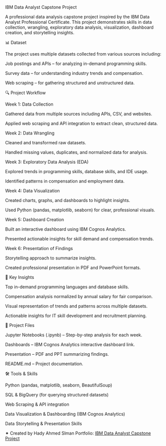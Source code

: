 IBM Data Analyst Capstone Project

A professional data analysis capstone project inspired by the IBM Data Analyst Professional Certificate.
This project demonstrates skills in data collection, wrangling, exploratory data analysis, visualization, dashboard creation, and storytelling insights.

📊 Dataset

The project uses multiple datasets collected from various sources including:

Job postings and APIs – for analyzing in-demand programming skills.

Survey data – for understanding industry trends and compensation.

Web scraping – for gathering structured and unstructured data.

🔍 Project Workflow

Week 1: Data Collection

Gathered data from multiple sources including APIs, CSV, and websites.

Applied web scraping and API integration to extract clean, structured data.

Week 2: Data Wrangling

Cleaned and transformed raw datasets.

Handled missing values, duplicates, and normalized data for analysis.

Week 3: Exploratory Data Analysis (EDA)

Explored trends in programming skills, database skills, and IDE usage.

Identified patterns in compensation and employment data.

Week 4: Data Visualization

Created charts, graphs, and dashboards to highlight insights.

Used Python (pandas, matplotlib, seaborn) for clear, professional visuals.

Week 5: Dashboard Creation

Built an interactive dashboard using IBM Cognos Analytics.

Presented actionable insights for skill demand and compensation trends.

Week 6: Presentation of Findings

Storytelling approach to summarize insights.

Created professional presentation in PDF and PowerPoint formats.

🚀 Key Insights

Top in-demand programming languages and database skills.

Compensation analysis normalized by annual salary for fair comparison.

Visual representation of trends and patterns across multiple datasets.

Actionable insights for IT skill development and recruitment planning.

📂 Project Files

Jupyter Notebooks (.ipynb) – Step-by-step analysis for each week.

Dashboards – IBM Cognos Analytics interactive dashboard link.

Presentation – PDF and PPT summarizing findings.

README.md – Project documentation.

🛠️ Tools & Skills

Python (pandas, matplotlib, seaborn, BeautifulSoup)

SQL & BigQuery (for querying structured datasets)

Web Scraping & API integration

Data Visualization & Dashboarding (IBM Cognos Analytics)

Data Storytelling & Presentation Skills

✦ Created by Hady Ahmed Slman
Portfolio: [IBM Data Analyst Capstone Project](https://github.com/hadyahmedslman-bit/IBM-Data-Analyst-Capstone-Hady)
